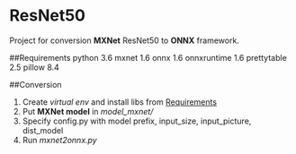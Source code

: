 # ResNet50
Project for conversion **MXNet** ResNet50 to **ONNX** framework.

##Requirements
python 3.6
mxnet 1.6
onnx 1.6
onnxruntime 1.6
prettytable 2.5
pillow 8.4

##Conversion
1. Create _virtual env_ and install libs from [Requirements](#Requirements)
2. Put **MXNet model** in _model_mxnet/_
3. Specify config.py with model prefix, input_size, input_picture, dist_model
4. Run _mxnet2onnx.py_